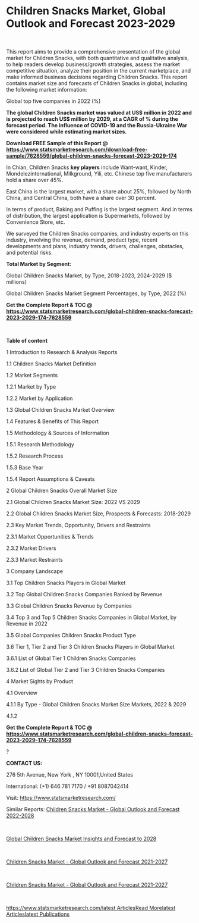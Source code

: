 <h1>Children Snacks Market, Global Outlook and Forecast 2023-2029</h1><br/><p>This report aims to provide a comprehensive presentation of the global market for Children Snacks, with both quantitative and qualitative analysis, to help readers develop business/growth strategies, assess the market competitive situation, analyze their position in the current marketplace, and make informed business decisions regarding Children Snacks. This report contains market size and forecasts of Children Snacks in global, including the following market information:</p>
 
 
 
 <p>Global top five companies in 2022 (%)</p>
 
 
 
 <p><strong>The global Children Snacks market was valued at US$ million in 2022 and is projected to reach US$ million by 2029, at a <strong>CAGR</strong> of % during the forecast period. The influence of COVID-19 and the Russia-Ukraine War were considered while estimating market sizes.</strong></p>
 
 
 
 <p><strong>Download FREE Sample of this Report @ <a href="https://www.statsmarketresearch.com/download-free-sample/7628559/global-children-snacks-forecast-2023-2029-174">https://www.statsmarketresearch.com/download-free-sample/7628559/global-children-snacks-forecast-2023-2029-174</a></strong></p>
 
 
 
 <p>In Chian, Children Snacks <strong>key players</strong> include Want-want, Kinder, Mondelezinternational, Milkground, Yili, etc. Chinese top five manufacturers hold a share over 45%.</p>
 
 
 
 <p>East China is the largest market, with a share about 25%, followed by North China, and Central China, both have a share over 30 percent.</p>
 
 
 
 <p>In terms of product, Baking and Puffing is the largest segment. And in terms of distribution, the largest application is Supermarkets, followed by Convenience Store, etc.</p>
 
 
 
 <p>We surveyed the Children Snacks companies, and industry experts on this industry, involving the revenue, demand, product type, recent developments and plans, industry trends, drivers, challenges, obstacles, and potential risks.</p>
 
 
 
 <p><strong>Total Market by Segment:</strong></p>
 
 
 
 <p>Global Children Snacks Market, by Type, 2018-2023, 2024-2029 ($ millions)</p>
 
 
 
 <p>Global Children Snacks Market Segment Percentages, by Type, 2022 (%)</p>
 
 
 
 <div><b>Get the Complete Report & TOC @ <a href="https://www.statsmarketresearch.com/global-children-snacks-forecast-2023-2029-174-7628559">https://www.statsmarketresearch.com/global-children-snacks-forecast-2023-2029-174-7628559</a></b></div>
 
 
 
 <p><br />
 
 <b>Table of content</b></p>
 
 
 
 <p>1 Introduction to Research & Analysis Reports<br />
 
 1.1 Children Snacks Market Definition<br />
 
 1.2 Market Segments<br />
 
 1.2.1 Market by Type<br />
 
 1.2.2 Market by Application<br />
 
 1.3 Global Children Snacks Market Overview<br />
 
 1.4 Features & Benefits of This Report<br />
 
 1.5 Methodology & Sources of Information<br />
 
 1.5.1 Research Methodology<br />
 
 1.5.2 Research Process<br />
 
 1.5.3 Base Year<br />
 
 1.5.4 Report Assumptions & Caveats<br />
 
 2 Global Children Snacks Overall Market Size<br />
 
 2.1 Global Children Snacks Market Size: 2022 VS 2029<br />
 
 2.2 Global Children Snacks Market Size, Prospects & Forecasts: 2018-2029<br />
 
 2.3 Key Market Trends, Opportunity, Drivers and Restraints<br />
 
 2.3.1 Market Opportunities & Trends<br />
 
 2.3.2 Market Drivers<br />
 
 2.3.3 Market Restraints<br />
 
 3 Company Landscape<br />
 
 3.1 Top Children Snacks Players in Global Market<br />
 
 3.2 Top Global Children Snacks Companies Ranked by Revenue<br />
 
 3.3 Global Children Snacks Revenue by Companies<br />
 
 3.4 Top 3 and Top 5 Children Snacks Companies in Global Market, by Revenue in 2022<br />
 
 3.5 Global Companies Children Snacks Product Type<br />
 
 3.6 Tier 1, Tier 2 and Tier 3 Children Snacks Players in Global Market<br />
 
 3.6.1 List of Global Tier 1 Children Snacks Companies<br />
 
 3.6.2 List of Global Tier 2 and Tier 3 Children Snacks Companies<br />
 
 4 Market Sights by Product<br />
 
 4.1 Overview<br />
 
 4.1.1 By Type - Global Children Snacks Market Size Markets, 2022 & 2029<br />
 
 4.1.2</p>
 
 
 
 <div><b>Get the Complete Report & TOC @ <a href="https://www.statsmarketresearch.com/global-children-snacks-forecast-2023-2029-174-7628559">https://www.statsmarketresearch.com/global-children-snacks-forecast-2023-2029-174-7628559</a></b></div>
 
 
 
 <p>? </p>
 
 
 
 <p><b>CONTACT US:</b><br />
 
 276 5th Avenue, New York , NY 10001,United States<br />
 
 International: (+1) 646 781 7170 / +91 8087042414<br />
 
 Visit: <a href="https://www.statsmarketresearch.com/">https://www.statsmarketresearch.com/</a><br />
 
 Similar Reports: <a href="https://www.statsmarketresearch.com/global-children-snacks-forecast-2023-2029-174-7628559">Children Snacks Market - Global Outlook and Forecast 2022-2028</a><br />
 
 <br />
 
 <a href="https://www.statsmarketresearch.com/global-children-snacks-forecast-2023-2029-174-7628559">Global Children Snacks Market Insights and Forecast to 2028</a><br />
 
 <br />
 
 <a href="https://www.statsmarketresearch.com/global-children-snacks-forecast-2023-2029-174-7628559">Children Snacks Market - Global Outlook and Forecast 2021-2027</a><br />
 
 <br />
 
 <a href="https://www.statsmarketresearch.com/global-children-snacks-forecast-2023-2029-174-7628559">Children Snacks Market - Global Outlook and Forecast 2021-2027</a><br />
 
 <br />
 
 <a href="https://gyeongbokgung.com">https://www.statsmarketresearch.com/</a><a href="https://hallyeomaritime.com">latest Articles</a><a href="https://jingwansa.com">Read More</a><a href="https://nguoiviet.jp/">latest Articles</a><a href="https://www.intelmarketresearch.com/">latest Publications</a></p>